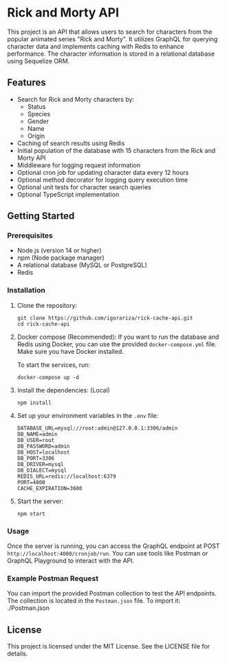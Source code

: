 # Rick and Morty API

This project is an API that allows users to search for characters from the popular animated series "Rick and Morty". It utilizes GraphQL for querying character data and implements caching with Redis to enhance performance. The character information is stored in a relational database using Sequelize ORM.

## Features

- Search for Rick and Morty characters by:
  - Status
  - Species
  - Gender
  - Name
  - Origin
- Caching of search results using Redis
- Initial population of the database with 15 characters from the Rick and Morty API
- Middleware for logging request information
- Optional cron job for updating character data every 12 hours
- Optional method decorator for logging query execution time
- Optional unit tests for character search queries
- Optional TypeScript implementation

## Getting Started

### Prerequisites

- Node.js (version 14 or higher)
- npm (Node package manager)
- A relational database (MySQL or PostgreSQL)
- Redis

### Installation

1. Clone the repository:
   ```
   git clone https://github.com/igorariza/rick-cache-api.git
   cd rick-cache-api
   ```
2. Docker compose (Recommended):
   If you want to run the database and Redis using Docker, you can use the provided `docker-compose.yml` file. Make sure you have Docker installed.

   To start the services, run:
   ```
   docker-compose up -d
   ```

3. Install the dependencies: (Local)
   ```
   npm install
   ```

3. Set up your environment variables in the `.env` file:
   ```
   DATABASE_URL=mysql://root:admin@127.0.0.1:3306/admin
   DB_NAME=admin
   DB_USER=root
   DB_PASSWORD=admin
   DB_HOST=localhost
   DB_PORT=3306
   DB_DRIVER=mysql
   DB_DIALECT=mysql
   REDIS_URL=redis://localhost:6379
   PORT=4000
   CACHE_EXPIRATION=3600
   ```

5. Start the server:
   ```
   npm start
   ```

### Usage

Once the server is running, you can access the GraphQL endpoint at POST `http://localhost:4000/cronjob/run`. You can use tools like Postman or GraphQL Playground to interact with the API.

### Example Postman Request

You can import the provided Postman collection to test the API endpoints. The collection is located in the `Postman.json` file. To import it:
   ./Postman.json

## License



This project is licensed under the MIT License. See the LICENSE file for details.
